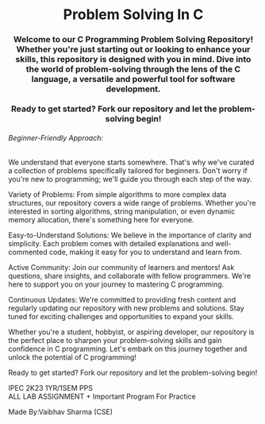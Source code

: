 <h1 align="center">Problem Solving In C</h1>

<h3 align="center">
  Welcome to our C Programming Problem Solving Repository! Whether you're just starting out or looking to enhance your skills, this repository is designed with you 
  in mind. Dive into the world of problem-solving through the lens of the C language, a versatile and powerful tool for software development.
  <br> <br>
  Ready to get started? Fork our repository and let the problem-solving begin!
</h3>

<h6 align="left">Beginner-Friendly Approach: </h6>
<p align="left"> 
  We understand that everyone starts somewhere. That's why we've curated a collection of problems specifically tailored for beginners. Don't worry if you're new to 
  programming; we'll guide you through each step of the way.
</p>

Variety of Problems: From simple algorithms to more complex data structures, our repository covers a wide range of problems. Whether you're interested in sorting algorithms, string manipulation, or even dynamic memory allocation, there's something here for everyone.

Easy-to-Understand Solutions: We believe in the importance of clarity and simplicity. Each problem comes with detailed explanations and well-commented code, making it easy for you to understand and learn from.

Active Community: Join our community of learners and mentors! Ask questions, share insights, and collaborate with fellow programmers. We're here to support you on your journey to mastering C programming.

Continuous Updates: We're committed to providing fresh content and regularly updating our repository with new problems and solutions. Stay tuned for exciting challenges and opportunities to expand your skills.

Whether you're a student, hobbyist, or aspiring developer, our repository is the perfect place to sharpen your problem-solving skills and gain confidence in C programming. Let's embark on this journey together and unlock the potential of C programming!

Ready to get started? Fork our repository and let the problem-solving begin!

IPEC 2K23 1YR/1SEM PPS          
ALL LAB ASSIGNMENT + Important Program For Practice

Made By:Vaibhav Sharma (CSE)
